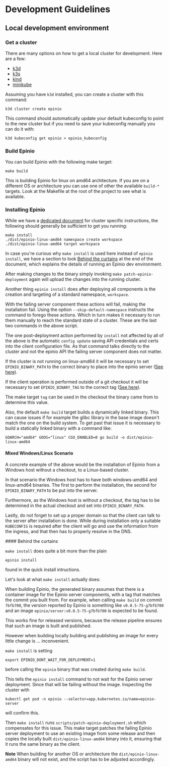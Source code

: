 # Development Guidelines

## Local development environment

### Get a cluster

There are many options on how to get a local cluster for development. Here are a few:

- [k3d](https://k3d.io/)
- [k3s](https://github.com/k3s-io/k3s)
- [kind](https://github.com/kubernetes-sigs/kind)
- [minikube](https://minikube.sigs.k8s.io/docs/start/)

Assuming you have `k3d` installed, you can create a cluster with this command:

```
k3d cluster create epinio
```

This command should automatically update your default kubeconfig to point to
the new cluster but if you need to save your kubeconfig manually you can do it with:

```
k3d kubeconfig get epinio > epinio_kubeconfig
```

### Build Epinio

You can build Epinio with the following make target:

```
make build
```

This is building Epinio for linux on amd64 architecture. If you are on a
different OS or architecture you can use one of other the available `build-*` targets.
Look at the Makefile at the root of the project to see what is available.

### Installing Epinio

While we have a [dedicated document](https://docs.epinio.io/installation/installation.html) for cluster
specific instructions, the following should generally be sufficient to get you running:

```
make install
./dist/epinio-linux-amd64 namespace create workspace
./dist/epinio-linux-amd64 target workspace
```

In case you're curious why `make install` is used here instead of
`epinio install`, we have a section to look
[Behind the curtains](#curtain) at the end of the document, which
explains the details of running an Epinio dev environment.

After making changes to the binary simply invoking `make
patch-epinio-deployment` again will upload the changes into the
running cluster.

Another thing `epinio install` does after deploying all components is
the creation and targeting of a standard namespace, `workspace`.

With the failing server component these actions will fail, making the
installation fail. Using the option `--skip-default-namespace` instructs the
command to forego these actions. Which in turn makes it necessary to
run them manually to reach the standard state of a cluster. These are
the last two commands in the above script.

The one post-deployment action performed by `install` not affected by
all of the above is the automatic `config update` saving
API credentials and certs into the client configuration file. As that
command talks directly to the cluster and not the epinio API the
failing server component does not matter.

If the cluster is not running on linux-amd64 it will be necessary to set
`EPINIO_BINARY_PATH` to the correct binary to place into the epinio server
([See here](https://github.com/epinio/epinio/blob/a4b679af88d58177cecf4a5717c8c96f382058ed/scripts/patch-epinio-deployment.sh#L19)).

If the client operation is performed outside of a git checkout it will be
necessary to set `EPINIO_BINARY_TAG` to the correct tag
([See here](https://github.com/epinio/epinio/blob/a4b679af88d58177cecf4a5717c8c96f382058ed/scripts/patch-epinio-deployment.sh#L20)).

The make target `tag` can be used in the checkout the binary came from to
determine this value.

Also, the default `make build` target builds a dynamically linked
binary. This can cause issues if for example the glibc library in the
base image doesn't match the one on the build system. To get past that
issue it is necessary to build a statically linked binary with a
command like:

```
GOARCH="amd64" GOOS="linux" CGO_ENABLED=0 go build -o dist/epinio-linux-amd64
```

#### Mixed Windows/Linux Scenario

A concrete example of the above would be the installation of Epinio from a
Windows host without a checkout, to a Linux-based cluster.

In that scenario the Windows host has to have both windows-amd64 and linux-amd64
binaries. The first to perform the installation, the second for
`EPINIO_BINARY_PATH` to be put into the server.

Furthermore, as the Windows host is without a checkout, the tag has to be
determined in the actual checkout and set into `EPINIO_BINARY_PATH`.

Lastly, do not forget to set up a proper domain so that the client can talk to
the server after installation is done. While during installation only a suitable
`KUBECONFIG` is required after the client will go and use the information from
the ingress, and that then has to properly resolve in the DNS.

<a id='curtain'>
#### Behind the curtains

`make install` does quite a bit more than the plain

```
epinio install
```

found in the quick install intructions.

Let's look at what `make install` actually does:

When building Epinio, the generated binary assumes that there is a
container image for the Epinio server components, with a tag that
matches the commit you built from.  For example, when calling `make
build` on commit `7bfb700`, the version reported by Epinio is
something like `v0.0.5-75-g7bfb700` and an image `epinio/server:v0.0.5-75-g7bfb700`
is expected to be found.

This works fine for released versions, because the release pipeline ensures
that such an image is built and published.

However when building locally building and publishing an image for
every little change is ... inconvenient.

`make install` is setting
```
export EPINIO_DONT_WAIT_FOR_DEPLOYMENT=1
```

before calling the `epinio` binary that was created during `make build`.

This tells the `epinio install` command to not wait for the Epinio server
deployment. Since that will be failing without the image. Inspecting
the cluster with

```
kubectl get pod -n epinio --selector=app.kubernetes.io/name=epinio-server
```

will confirm this.

Then `make install` runs `scripts/patch-epinio-deployment.sh` which compensates for this
issue. This make target patches the failing Epinio server deployment
to use an existing image from some release and then copies the locally
built `dist/epinio-linux-amd64` binary into it, ensuring that it runs
the same binary as the client.

__Note__ When building for another OS or architecture the
`dist/epinio-linux-amd64` binary will not exist, and the script has to
be adjusted accordingly.
